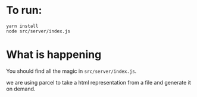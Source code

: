 # To run:
```
yarn install 
node src/server/index.js
```

# What is happening

You should find all the magic in `src/server/index.js`.

we are using parcel to take a html representation from a file and generate it on demand.